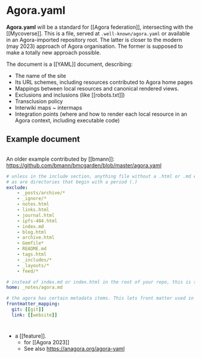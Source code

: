 # Agora.yaml
**Agora.yaml** will be a standard for [[Agora federation]], intersecting with the [[Mycoverse]]. This is a file, served at `.well-known/agora.yaml` or available in an Agora-imported repository root. The latter is closer to the modern (may 2023) approach of Agora organisation. The former is supposed to make a totally new approach possible.

The document is a [[YAML]] document, describing:
- The name of the site
- Its URL schemes, including resources contributed to Agora home pages
- Mappings between local resources and canonical rendered views.
- Exclusions and inclusions (like [[robots.txt]])
- Transclusion policy
- Interwiki maps ~ intermaps
- Integration points (where and how to render each local resource in an Agora context, including executable code)

## Example document

```yaml

```

An older example contributed by [[bmann]]: https://github.com/bmann/bmcgarden/blob/master/agora.yaml
```yaml
# unless in the include section, anything file without a .html or .md extension is excluded, 
# as are directories that begin with a period (.)
exclude:
    - _posts/archive/*
    - _ignore/*
    - notes.html
    - links.html
    - journal.html
    - ipfs-404.html
    - index.md
    - blog.html
    - archive.html
    - Gemfile*
    - README.md
    - tags.html
    - _includes/*
    - _layouts/*
    - feed/*

# instead of index.md or index.html in the root of your repo, this is showed as the "home" for your agora
home: _notes/agora.md

# the agora has certain metadata items. This lets front matter used in individual files get mapped to agora norms
frontmatter_mapping:
  git: [[git]]
  link: [[website]]
```

#
- a [[feature]].
    - for [[Agora 2023]]
    - See also https://anagora.org/agora-yaml